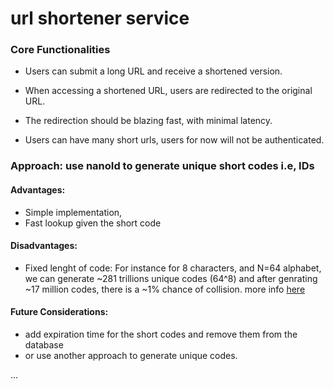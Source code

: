 # url shortener service

### Core Functionalities
- Users can submit a long URL and receive a shortened version.

- When accessing a shortened URL, users are redirected to the original URL.

- The redirection should be blazing fast, with minimal latency.

- Users can have many short urls, users for now will not be authenticated.

### Approach: use nanoId to generate unique short codes i.e, IDs 

#### Advantages:
- Simple implementation, 
- Fast lookup given the short code



#### Disadvantages:

- Fixed lenght of code: For instance for 8 characters, and N=64 alphabet, we can generate ~281 trillions unique codes (64^8) and after genrating ~17 million codes, there is a ~1% chance of collision. more info [here](https://zelark.github.io/nano-id-cc/)


#### Future Considerations:
- add expiration time for the short codes and remove them from the database
- or use another approach to generate unique codes.

...